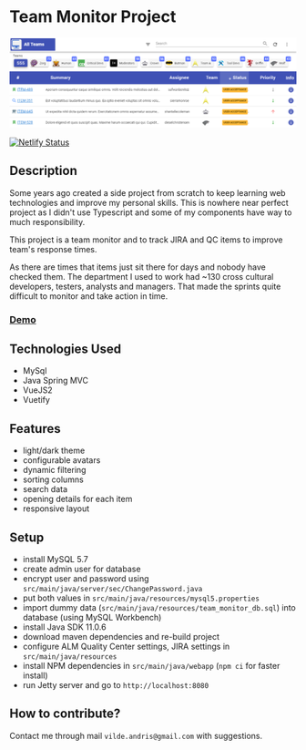 # Team Monitor Project

![Team Monitor Cover](./docs/cover.png "Team Monitor Cover")

[![Netlify Status](https://api.netlify.com/api/v1/badges/dc472724-5dc5-4063-8a67-4a346bdd6be1/deploy-status)](https://app.netlify.com/sites/av-team-monitor/deploys)

## Description
Some years ago created a side project from scratch to keep learning web technologies and improve my personal skills. This is nowhere near perfect project as I didn't use Typescript and some of my components have way to much responsibility.

This project is a team monitor and to track JIRA and QC items to improve team's response times.

As there are times that items just sit there for days and nobody have checked them. The department I used to work had ~130 cross cultural developers, testers, analysts and managers.
That made the sprints quite difficult to monitor and take action in time. 

### [Demo](https://av-team-monitor.netlify.com/)

## Technologies Used
- MySql
- Java Spring MVC
- VueJS2
- Vuetify

## Features
- light/dark theme
- configurable avatars
- dynamic filtering
- sorting columns
- search data
- opening details for each item
- responsive layout

## Setup
- install MySQL 5.7
- create admin user for database
- encrypt user and password using `src/main/java/server/sec/ChangePassword.java`
- put both values in `src/main/java/resources/mysql5.properties`
- import dummy data (`src/main/java/resources/team_monitor_db.sql`) into database (using MySQL Workbench)
- install Java SDK 11.0.6
- download maven dependencies and re-build project
- configure ALM Quality Center settings, JIRA settings in `src/main/java/resources`
- install NPM dependencies in `src/main/java/webapp` (`npm ci` for faster install)
- run Jetty server and go to `http://localhost:8080`

## How to contribute?
Contact me through mail `vilde.andris@gmail.com` with suggestions.
